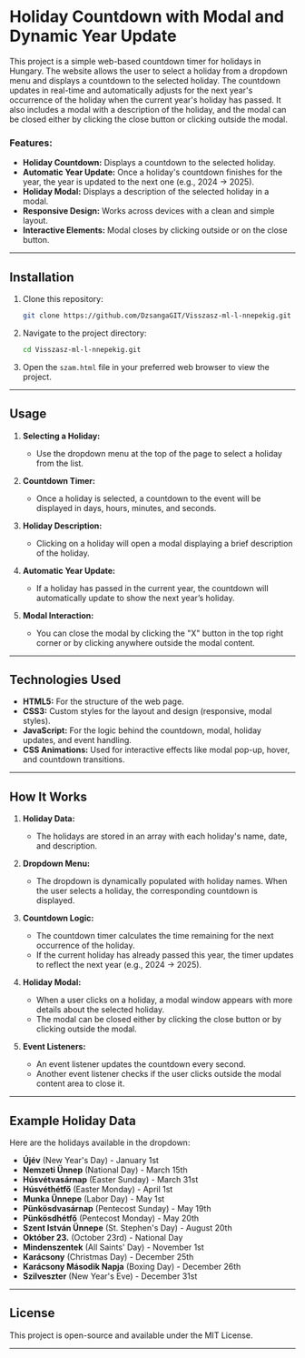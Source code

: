 

# Holiday Countdown with Modal and Dynamic Year Update

This project is a simple web-based countdown timer for holidays in Hungary. The website allows the user to select a holiday from a dropdown menu and displays a countdown to the selected holiday. The countdown updates in real-time and automatically adjusts for the next year's occurrence of the holiday when the current year's holiday has passed. It also includes a modal with a description of the holiday, and the modal can be closed either by clicking the close button or clicking outside the modal.

### Features:
- **Holiday Countdown:** Displays a countdown to the selected holiday.
- **Automatic Year Update:** Once a holiday's countdown finishes for the year, the year is updated to the next one (e.g., 2024 → 2025).
- **Holiday Modal:** Displays a description of the selected holiday in a modal.
- **Responsive Design:** Works across devices with a clean and simple layout.
- **Interactive Elements:** Modal closes by clicking outside or on the close button.

---


## Installation

1. Clone this repository:
    ```bash
    git clone https://github.com/DzsangaGIT/Visszasz-ml-l-nnepekig.git
    ```

2. Navigate to the project directory:
    ```bash
    cd Visszasz-ml-l-nnepekig.git
    ```

3. Open the `szam.html` file in your preferred web browser to view the project.

---

## Usage

1. **Selecting a Holiday:**
   - Use the dropdown menu at the top of the page to select a holiday from the list.
   
2. **Countdown Timer:**
   - Once a holiday is selected, a countdown to the event will be displayed in days, hours, minutes, and seconds.
   
3. **Holiday Description:**
   - Clicking on a holiday will open a modal displaying a brief description of the holiday.

4. **Automatic Year Update:**
   - If a holiday has passed in the current year, the countdown will automatically update to show the next year’s holiday.

5. **Modal Interaction:**
   - You can close the modal by clicking the "X" button in the top right corner or by clicking anywhere outside the modal content.

---


## Technologies Used

- **HTML5:** For the structure of the web page.
- **CSS3:** Custom styles for the layout and design (responsive, modal styles).
- **JavaScript:** For the logic behind the countdown, modal, holiday updates, and event handling.
- **CSS Animations:** Used for interactive effects like modal pop-up, hover, and countdown transitions.

---

## How It Works

1. **Holiday Data:**
   - The holidays are stored in an array with each holiday's name, date, and description.

2. **Dropdown Menu:**
   - The dropdown is dynamically populated with holiday names. When the user selects a holiday, the corresponding countdown is displayed.

3. **Countdown Logic:**
   - The countdown timer calculates the time remaining for the next occurrence of the holiday.
   - If the current holiday has already passed this year, the timer updates to reflect the next year (e.g., 2024 → 2025).

4. **Holiday Modal:**
   - When a user clicks on a holiday, a modal window appears with more details about the selected holiday.
   - The modal can be closed either by clicking the close button or by clicking outside the modal.

5. **Event Listeners:**
   - An event listener updates the countdown every second.
   - Another event listener checks if the user clicks outside the modal content area to close it.

---

## Example Holiday Data

Here are the holidays available in the dropdown:

- **Újév** (New Year's Day) - January 1st
- **Nemzeti Ünnep** (National Day) - March 15th
- **Húsvétvasárnap** (Easter Sunday) - March 31st
- **Húsvéthétfő** (Easter Monday) - April 1st
- **Munka Ünnepe** (Labor Day) - May 1st
- **Pünkösdvasárnap** (Pentecost Sunday) - May 19th
- **Pünkösdhétfő** (Pentecost Monday) - May 20th
- **Szent István Ünnepe** (St. Stephen's Day) - August 20th
- **Október 23.** (October 23rd) - National Day
- **Mindenszentek** (All Saints' Day) - November 1st
- **Karácsony** (Christmas Day) - December 25th
- **Karácsony Második Napja** (Boxing Day) - December 26th
- **Szilveszter** (New Year's Eve) - December 31st

---

## License

This project is open-source and available under the MIT License.

---
